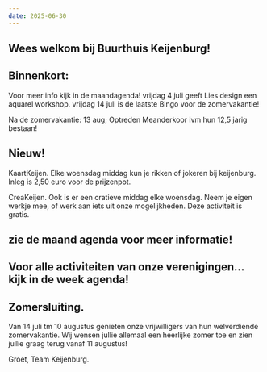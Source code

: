 ```yaml
---
date: 2025-06-30
---
```


## Wees welkom bij Buurthuis Keijenburg!

## Binnenkort:
Voor meer info kijk in de maandagenda!
vrijdag 4 juli geeft Lies design een aquarel workshop. 
vrijdag 14 juli is de laatste Bingo voor de zomervakantie!

Na de zomervakantie:
13 aug; Optreden Meanderkoor ivm hun 12,5 jarig bestaan!

## Nieuw!

KaartKeijen.
  Elke woensdag middag kun je rikken of jokeren bij keijenburg. Inleg is 2,50 euro voor de prijzenpot.

CreaKeijen.
  Ook is er een cratieve middag elke woensdag. Neem je eigen werkje mee, of werk aan iets uit onze mogelijkheden. 
  Deze activiteit is gratis.

## zie de maand agenda voor meer informatie!

## Voor alle activiteiten van onze verenigingen... kijk in de week agenda!

## Zomersluiting.
Van 14 juli tm 10 augustus genieten onze vrijwilligers van hun welverdiende zomervakantie.
Wij wensen jullie allemaal een heerlijke zomer toe en zien jullie graag terug vanaf 11 augustus!

Groet,
Team Keijenburg.
